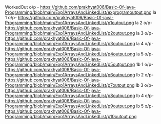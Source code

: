 WorkedOut o/p - https://github.com/prakhyat006/Basic-Of-java-Programming/blob/main/Exp1ArraysAndLinkedList/exprogramoutput.png
la 1 o/p- https://github.com/prakhyat006/Basic-Of-java-Programming/blob/main/Exp1ArraysAndLinkedList/p1output.png
la 2 o/p- https://github.com/prakhyat006/Basic-Of-java-Programming/blob/main/Exp1ArraysAndLinkedList/p2output.png
la 3 o/p- https://github.com/prakhyat006/Basic-Of-java-Programming/blob/main/Exp1ArraysAndLinkedList/p3output.png
la 4 o/p-https://github.com/prakhyat006/Basic-Of-java-Programming/blob/main/Exp1ArraysAndLinkedList/p4output.png
la 5 o/p- https://github.com/prakhyat006/Basic-Of-java-Programming/blob/main/Exp1ArraysAndLinkedList/p5output.png
1b 1 o/p- https://github.com/prakhyat006/Basic-Of-java-Programming/blob/main/Exp1ArraysAndLinkedList/p6output.png
lb 2 o/p- https://github.com/prakhyat006/Basic-Of-java-Programming/blob/main/Exp1ArraysAndLinkedList/p7output.png
lb 3 o/p- https://github.com/prakhyat006/Basic-Of-java-Programming/blob/main/Exp1ArraysAndLinkedList/p8output.png
lb 4 o/p- https://github.com/prakhyat006/Basic-Of-java-Programming/blob/main/Exp1ArraysAndLinkedList/p9output.png
lb 5 o/p- https://github.com/prakhyat006/Basic-Of-java-Programming/blob/main/Exp1ArraysAndLinkedList/p10output.png
